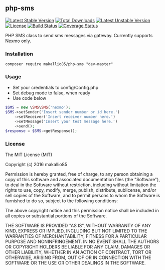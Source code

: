 php-sms
-------
[![Latest Stable Version](https://poser.pugx.org/makallio85/php-sms/v/stable)](https://packagist.org/packages/makallio85/php-sms) [![Total Downloads](https://poser.pugx.org/makallio85/php-sms/downloads)](https://packagist.org/packages/makallio85/php-sms) [![Latest Unstable Version](https://poser.pugx.org/makallio85/php-sms/v/unstable)](https://packagist.org/packages/makallio85/php-sms) [![License](https://poser.pugx.org/makallio85/php-sms/license)](https://packagist.org/packages/makallio85/php-sms) [![Build Status](https://travis-ci.org/makallio85/php-sms.svg?branch=master)](https://travis-ci.org/makallio85/php-sms) [![Coverage Status](https://coveralls.io/repos/makallio85/php-sms/badge.svg?branch=master&service=github)](https://coveralls.io/github/makallio85/php-sms?branch=master)

PHP SMS class to send sms messages via gateway. Currently supports Nexmo only.

### Installation ###

```composer require makallio85/php-sms "dev-master"```

### Usage ###

- Set your credentials to config/Config.php
- Set debug mode to false, when ready
- Use code below

```php
$SMS = new \SMS\SMS('nexmo');
$SMS->setSender('Insert sender number or id here.')
    ->setReceiver('Insert receiver number here.')
    ->setMessage('Insert your test message here.')
    ->send();
$response = $SMS->getResponse();
```

### License ###

The MIT License (MIT)

Copyright (c) 2016 makallio85

Permission is hereby granted, free of charge, to any person obtaining a copy
of this software and associated documentation files (the "Software"), to deal
in the Software without restriction, including without limitation the rights
to use, copy, modify, merge, publish, distribute, sublicense, and/or sell
copies of the Software, and to permit persons to whom the Software is
furnished to do so, subject to the following conditions:

The above copyright notice and this permission notice shall be included in all
copies or substantial portions of the Software.

THE SOFTWARE IS PROVIDED "AS IS", WITHOUT WARRANTY OF ANY KIND, EXPRESS OR
IMPLIED, INCLUDING BUT NOT LIMITED TO THE WARRANTIES OF MERCHANTABILITY,
FITNESS FOR A PARTICULAR PURPOSE AND NONINFRINGEMENT. IN NO EVENT SHALL THE
AUTHORS OR COPYRIGHT HOLDERS BE LIABLE FOR ANY CLAIM, DAMAGES OR OTHER
LIABILITY, WHETHER IN AN ACTION OF CONTRACT, TORT OR OTHERWISE, ARISING FROM,
OUT OF OR IN CONNECTION WITH THE SOFTWARE OR THE USE OR OTHER DEALINGS IN THE
SOFTWARE.

